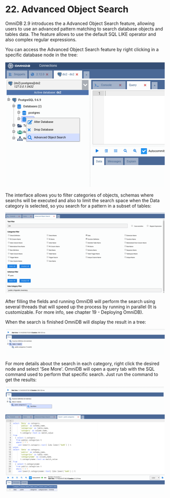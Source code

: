# 22. Advanced Object Search

OmniDB 2.9 introduces the a Advanced Object Search feature, allowing users to
use an advanced pattern matching to search database objects and tables data. The
feature allows to use the default SQL LIKE operator and also complex regular
expressions.

You can access the Advanced Object Search feature by right clicking in a specific
database node in the tree:

![](https://raw.githubusercontent.com/OmniDB/doc/master/img/image_196.png)

The interface allows you to filter categories of objects, schemas where
searchs will be executed and also to limit the search space when the Data
category is selected, so you search for a pattern in a subset of tables:

![](https://raw.githubusercontent.com/OmniDB/doc/master/img/image_197.png)

After filling the fields and running OmniDB will perform the search using several
threads that will speed up the process by running in parallel (It is customizable.
For more info, see chapter 19 - Deploying OmniDB).

When the search is finished OmniDB will display the result in a tree:

![](https://raw.githubusercontent.com/OmniDB/doc/master/img/image_198.png)

For more details about the search in each category, right click the desired node
and select 'See More'. OmniDB will open a query tab with the SQL command used to
perform that specific search. Just run the command to get the results:

![](https://raw.githubusercontent.com/OmniDB/doc/master/img/image_199.png)
![](https://raw.githubusercontent.com/OmniDB/doc/master/img/image_200.png)

